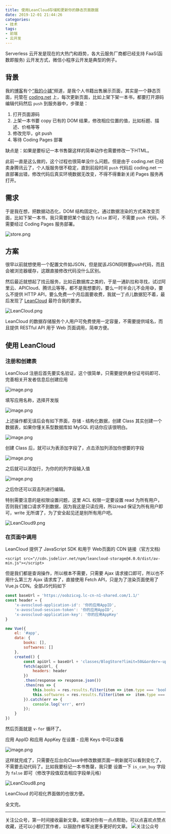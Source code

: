 ```yaml
---
title: 使用LeanCloud存储和更新你的静态页面数据
date: 2019-12-01 21:44:26
categories:
- 技术
tags:
- 前端
- 云开发
---
```


Serverless 云开发是现在的大热门和趋势，各大云服务厂商都已经支持 FaaS(函数即服务) 云开发方式，微信小程序云开发是典型的例子。
<!-- more -->

## 背景
我的[博客](https://www.dunizb.com/)有个[“我的小铺”](https://store.dunizb.com/)频道，是我个人书籍出售展示页面，其实是一个静态页面，托管在 [coding.net](https://coding.net/) 上，每次更新页面，比如上架下架一本书，都要打开源码编辑代码然后 `push` 到服务器中，步骤是：
1. 打开页面源码
2. 上架一本书要 copy 已有的 DOM 结果，修改相应位置的值，比如标题、描述、价格等等
3. 修改完毕，git push
4. 等待 Coding Pages 部署

缺点是：如果是要标记一本书售罄这样的简单动作也需要修改一下HTML。

此前一直是这么做的，这个过程也很简单没什么问题。但是由于 coding.net 已经卖身腾讯云了，个人版服务很不稳定，直到前段时间 `push` 代码后 coding.net 一直部署出错，修改代码后真实环境数据无改变，不得不得重新关闭 Pages 服务再打开。

## 需求
于是我在想，把数据动态化，DOM 结构固定化，通过数据渲染的方式来改变页面，比如下架一本书，我只需要把某个值设为 `false` 即可，不需要 `push `代码，不需要经过 Coding Pages 服务部署。

![store.png](https://i.loli.net/2019/12/02/SwfkebqRdE6mUMh.png)

## 方案
很早以前就想使用一个配置文件如JSON，但是就该JSON同样要push代码，而且会被浏览器缓存，这跟直接修改代码没什么区别。

然后最近就想起了找云服务，比如云数据库之类的，于是一通趴拉和寻找，试过阿里云、APICloud、腾讯云等等，都不是我想要的，要么一时半会儿不会用😅，要么不提供 HTTP API，要么免费一个月后面要收费，我就一丁点儿数据犯不着，最后发现了 [LeanCloud](https://www.leancloud.cn/) 最符合我的要求。

![LeanCloud.png](https://i.loli.net/2019/12/01/ljV4IgqL6GfKpOy.png)

LeanCloud 的数据存储服务个人用户可免费使用一定容量，不需要提供域名，而且提供 RESTful API 用于 Web 页面调用，简单方便。

## 使用 LeanCloud
### 注册和创建表
LeanCloud 注册后首先要实名验证，这个很简单，只需要提供身份证号码即可、完善相关开发者信息后创建应用

![image.png](https://i.loli.net/2019/12/01/tvdr6cBLVlX9FRe.png)

填写应用名称，选择开发版

![image.png](https://i.loli.net/2019/12/01/aQ63EKRxBGYWOgU.png)

上述操作都无误后会有如下界面，存储 - 结构化数据，创建 Class 其实创建一个数据表，如果你懂关系型数据库如 MySQL 的话你应该很明白。

![image.png](https://i.loli.net/2019/12/01/EnOgkF1Cueq8xQN.png)

创建 Class 后，就可以为表添加字段了，点击添加列添加你想要的字段

![image.png](https://i.loli.net/2019/12/01/j9BZVziIR48PJm2.png)

之后就可以添加行，为你的的列字段输入值

![image.png](https://i.loli.net/2019/12/01/PJCUgH9dwc3aRMm.png)

之后你还可以双击列进行编辑。

特别需要注意的是权限设置问题，这里 ACL 权限一定要设置 read 为所有用户，否则我们接口请求不到数据，因为我这是只读应用，所以read 保证为所有用户即可，write 无所谓了，为了安全起见还是别所有用户吧。

![LeanCloud9.png](https://i.loli.net/2019/12/06/BXAmGxikYWe1ZPH.png)

### 在页面中调用
LeanCloud 提供了 JavaScript SDK 和用于 Web页面的 CDN 链接（官方文档)
```
<script src="//cdn.jsdelivr.net/npm/leancloud-storage@4.0.0/dist/av-min.js"></script>
```
但是我们都是查询操作，所以根本不需要，只需要 Ajax 请求接口即可，所以也不用什么第三方 Ajax 请求库了，直接使用 Fetch API，只是为了渲染页面使用了 Vue.js CDN。全部JS代码如下

```javascript
const baseUrl = 'https://oobzicxg.lc-cn-n1-shared.com/1.1/'
const header = {
    'x-avoscloud-application-id': '你的应用AppID',
    'x-avoscloud-session-token': '你的应用AppID',
    'x-avoscloud-application-key': '你的应用AppKey'
}

new Vue({
    el: '#app',
    data: {
        books: [],
        softwares: []
    },
    created() {
        const apiUrl = baseUrl + 'classes/BlogStore?limit=50&&order=-updatedAt&&'
        fetch(apiUrl, {
            headers: header
        })
        .then(response => response.json())
        .then(res => {
            this.books = res.results.filter(item => item.type === 'book')
            this.softwares = res.results.filter(item =>  item.type === 'software')
        }).catch(err => {
            console.log('err', err)
        });
    }
})
```
然后页面就是 `v-for` 循环了。

应用 AppID 和应用 AppKey 在设置 - 应用 Keys 中可以查看

![image.png](https://i.loli.net/2019/12/01/YcbxmpyfRF1l3we.png)

这样就完成了，只需要在后台向Class中修改数据页面一刷新就可以看到变化了，不需要去动代码了。比如我要标记一本书售罄，我只要 设置一下 `is_can_buy` 字段为 `false` 即可（修改字段值双击相应字段单元格）

![LeanCloud8.png](https://i.loli.net/2019/12/02/T4uKqpzFhcXjCQA.png)

LeanCloud 的可视化界面做的也很方便。

全文完。

*************
关注公众号，第一时间接收最新文章。如果对你有一点点帮助，可以点喜欢点赞点收藏，还可以小额打赏作者，以鼓励作者写出更多更好的文章。
![关注公众号](https://i.loli.net/2019/11/06/SdgA4QFiTzMeHyI.jpg)
